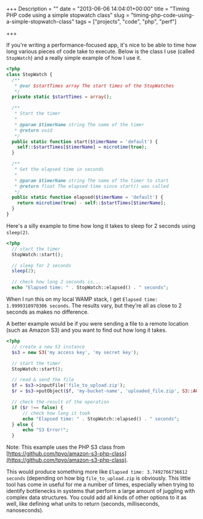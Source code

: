 +++
Description = ""
date = "2013-06-06 14:04:01+00:00"
title = "Timing PHP code using a simple stopwatch class"
slug = "timing-php-code-using-a-simple-stopwatch-class"
tags = ["projects", "code", "php", "perf"]

+++

If you're writing a performance-focused app, it's nice to be able to time how long various pieces of code take to execute. Below is the class I use (called `StopWatch`) and a really simple example of how I use it.<!--more-->

```php
<?php
class StopWatch {
  /**
   * @var $startTimes array The start times of the StopWatches
   */
  private static $startTimes = array();

  /**
   * Start the timer
   * 
   * @param $timerName string The name of the timer
   * @return void
   */
  public static function start($timerName = 'default') {
    self::$startTimes[$timerName] = microtime(true);
  }

  /**
   * Get the elapsed time in seconds
   * 
   * @param $timerName string The name of the timer to start
   * @return float The elapsed time since start() was called
   */
  public static function elapsed($timerName = 'default') {
    return microtime(true) - self::$startTimes[$timerName];
  }
}
```

Here's a silly example to time how long it takes to sleep for 2 seconds using `sleep(2)`.

```php
<?php
  // start the timer
  StopWatch::start();

  // sleep for 2 seconds
  sleep(2);

  // check how long 2 seconds is...
  echo "Elapsed time: " . StopWatch::elapsed() . " seconds";
```

When I run this on my local WAMP stack, I get `Elapsed time: 1.9999310970306 seconds`. The results vary, but they're all as close to 2 seconds as makes no difference.

A better example would be if you were sending a file to a remote location (such as Amazon S3) and you want to find out how long it takes.

```php
<?php
  // create a new S3 instance
  $s3 = new S3('my access key', 'my secret key');

  // start the timer
  StopWatch::start();

  // read & send the file
  $f = $s3->inputFile('file_to_upload.zip');
  $r = $s3->putObject($f, 'my-bucket-name', 'uploaded_file.zip', S3::ACL_PUBLIC_READ);

  // check the result of the operation
  if ($r !== false) {
      // check how long it took
      echo "Elapsed time: " . StopWatch::elapsed() . " seconds";
  } else {
      echo "S3 Error!";
  }
```

Note: This example uses the PHP S3 class from [https://github.com/tpyo/amazon-s3-php-class](https://github.com/tpyo/amazon-s3-php-class).

This would produce something more like `Elapsed time: 3.7492766736612 seconds` (depending on how big `file_to_upload.zip` is obviously. This little tool has come in useful for me a number of times, especially when trying to identify bottlenecks in systems that perform a large amount of juggling with complex data structures. You could add all kinds of other options to it as well, like defining what units to return (seconds, milliseconds, nanoseconds).
